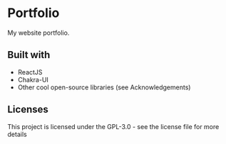 # Portfolio

My website portfolio.

## Built with

* ReactJS
* Chakra-UI
* Other cool open-source libraries (see Acknowledgements)

## Licenses

This project is licensed under the GPL-3.0 - see the license file for more details